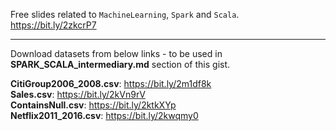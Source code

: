 Free slides related to `MachineLearning`, `Spark` and `Scala`.<br>
https://bit.ly/2zkcrP7 <br>

<hr>
Download datasets from below links - to be used in <b>SPARK_SCALA_intermediary.md</b> section of this gist.<br>

<b>CitiGroup2006_2008.csv</b>: https://bit.ly/2m1df8k<br>
<b>Sales.csv</b>: https://bit.ly/2kVn9rV<br>
<b>ContainsNull.csv</b>: https://bit.ly/2ktkXYp<br>
<b>Netflix2011_2016.csv</b>: https://bit.ly/2kwqmy0
